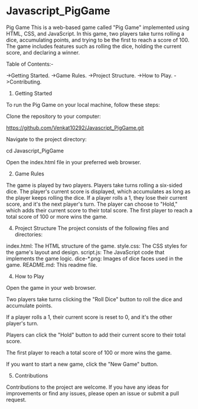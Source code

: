 # Javascript_PigGame

Pig Game
This is a web-based game called "Pig Game" implemented using HTML, CSS, and JavaScript. In this game, two players take turns rolling a dice, accumulating points, and trying to be the first to reach a score of 100. The game includes features such as rolling the dice, holding the current score, and declaring a winner.

Table of Contents:-

->Getting Started.
->Game Rules.
->Project Structure.
->How to Play.
->Contributing.

1) Getting Started
   
To run the Pig Game on your local machine, follow these steps:

Clone the repository to your computer:

https://github.com/Venkat10292/Javascript_PigGame.git

Navigate to the project directory:

cd Javascript_PigGame

Open the index.html file in your preferred web browser.

2) Game Rules
   
The game is played by two players.
Players take turns rolling a six-sided dice.
The player's current score is displayed, which accumulates as long as the player keeps rolling the dice.
If a player rolls a 1, they lose their current score, and it's the next player's turn.
The player can choose to "Hold," which adds their current score to their total score.
The first player to reach a total score of 100 or more wins the game.


4) Project Structure
The project consists of the following files and directories:

index.html: The HTML structure of the game.
style.css: The CSS styles for the game's layout and design.
script.js: The JavaScript code that implements the game logic.
dice-*.png: Images of dice faces used in the game.
README.md: This readme file.

4) How to Play
   
Open the game in your web browser.

Two players take turns clicking the "Roll Dice" button to roll the dice and accumulate points.

If a player rolls a 1, their current score is reset to 0, and it's the other player's turn.

Players can click the "Hold" button to add their current score to their total score.

The first player to reach a total score of 100 or more wins the game.

If you want to start a new game, click the "New Game" button.


5) Contributions

Contributions to the project are welcome. If you have any ideas for improvements or find any issues, please open an issue or submit a pull request.

